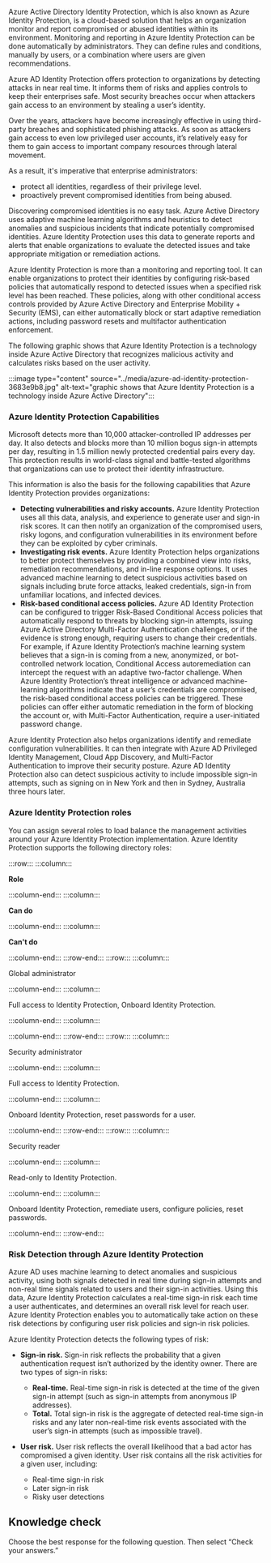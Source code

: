 Azure Active Directory Identity Protection, which is also known as Azure Identity Protection, is a cloud-based solution that helps an organization monitor and report compromised or abused identities within its environment. Monitoring and reporting in Azure Identity Protection can be done automatically by administrators. They can define rules and conditions, manually by users, or a combination where users are given recommendations.

Azure AD Identity Protection offers protection to organizations by detecting attacks in near real time. It informs them of risks and applies controls to keep their enterprises safe. Most security breaches occur when attackers gain access to an environment by stealing a user’s identity.

Over the years, attackers have become increasingly effective in using third-party breaches and sophisticated phishing attacks. As soon as attackers gain access to even low privileged user accounts, it’s relatively easy for them to gain access to important company resources through lateral movement.

As a result, it's imperative that enterprise administrators:

 -  protect all identities, regardless of their privilege level.
 -  proactively prevent compromised identities from being abused.

Discovering compromised identities is no easy task. Azure Active Directory uses adaptive machine learning algorithms and heuristics to detect anomalies and suspicious incidents that indicate potentially compromised identities. Azure Identity Protection uses this data to generate reports and alerts that enable organizations to evaluate the detected issues and take appropriate mitigation or remediation actions.

Azure Identity Protection is more than a monitoring and reporting tool. It can enable organizations to protect their identities by configuring risk-based policies that automatically respond to detected issues when a specified risk level has been reached. These policies, along with other conditional access controls provided by Azure Active Directory and Enterprise Mobility + Security (EMS), can either automatically block or start adaptive remediation actions, including password resets and multifactor authentication enforcement.

The following graphic shows that Azure Identity Protection is a technology inside Azure Active Directory that recognizes malicious activity and calculates risks based on the user activity.

:::image type="content" source="../media/azure-ad-identity-protection-3683e9b8.jpg" alt-text="graphic shows that Azure Identity Protection is a technology inside Azure Active Directory":::


### Azure Identity Protection Capabilities

Microsoft detects more than 10,000 attacker-controlled IP addresses per day. It also detects and blocks more than 10 million bogus sign-in attempts per day, resulting in 1.5 million newly protected credential pairs every day. This protection results in world-class signal and battle-tested algorithms that organizations can use to protect their identity infrastructure.

This information is also the basis for the following capabilities that Azure Identity Protection provides organizations:

 -  **Detecting vulnerabilities and risky accounts.** Azure Identity Protection uses all this data, analysis, and experience to generate user and sign-in risk scores. It can then notify an organization of the compromised users, risky logons, and configuration vulnerabilities in its environment before they can be exploited by cyber criminals.
 -  **Investigating risk events.** Azure Identity Protection helps organizations to better protect themselves by providing a combined view into risks, remediation recommendations, and in-line response options. It uses advanced machine learning to detect suspicious activities based on signals including brute force attacks, leaked credentials, sign-in from unfamiliar locations, and infected devices.
 -  **Risk-based conditional access policies.** Azure AD Identity Protection can be configured to trigger Risk-Based Conditional Access policies that automatically respond to threats by blocking sign-in attempts, issuing Azure Active Directory Multi-Factor Authentication challenges, or if the evidence is strong enough, requiring users to change their credentials. For example, if Azure Identity Protection’s machine learning system believes that a sign-in is coming from a new, anonymized, or bot-controlled network location, Conditional Access autoremediation can intercept the request with an adaptive two-factor challenge. When Azure Identity Protection’s threat intelligence or advanced machine-learning algorithms indicate that a user’s credentials are compromised, the risk-based conditional access policies can be triggered. These policies can offer either automatic remediation in the form of blocking the account or, with Multi-Factor Authentication, require a user-initiated password change.

Azure Identity Protection also helps organizations identify and remediate configuration vulnerabilities. It can then integrate with Azure AD Privileged Identity Management, Cloud App Discovery, and Multi-Factor Authentication to improve their security posture. Azure AD Identity Protection also can detect suspicious activity to include impossible sign-in attempts, such as signing on in New York and then in Sydney, Australia three hours later.

### Azure Identity Protection roles

You can assign several roles to load balance the management activities around your Azure Identity Protection implementation. Azure Identity Protection supports the following directory roles:

:::row:::
  :::column:::
    

**Role**


  :::column-end:::
  :::column:::
    

**Can do**


  :::column-end:::
  :::column:::
    

**Can't do**


  :::column-end:::
:::row-end:::
:::row:::
  :::column:::
    

Global administrator


  :::column-end:::
  :::column:::
    

Full access to Identity Protection, Onboard Identity Protection.


  :::column-end:::
  :::column:::
    


  :::column-end:::
:::row-end:::
:::row:::
  :::column:::
    

Security administrator


  :::column-end:::
  :::column:::
    

Full access to Identity Protection.


  :::column-end:::
  :::column:::
    

Onboard Identity Protection, reset passwords for a user.


  :::column-end:::
:::row-end:::
:::row:::
  :::column:::
    

Security reader


  :::column-end:::
  :::column:::
    

Read-only to Identity Protection.


  :::column-end:::
  :::column:::
    

Onboard Identity Protection, remediate users, configure policies, reset passwords.


  :::column-end:::
:::row-end:::


### Risk Detection through Azure Identity Protection

Azure AD uses machine learning to detect anomalies and suspicious activity, using both signals detected in real time during sign-in attempts and non-real time signals related to users and their sign-in activities. Using this data, Azure Identity Protection calculates a real-time sign-in risk each time a user authenticates, and determines an overall risk level for reach user. Azure Identity Protection enables you to automatically take action on these risk detections by configuring user risk policies and sign-in risk policies.

Azure Identity Protection detects the following types of risk:

 -  **Sign-in risk.** Sign-in risk reflects the probability that a given authentication request isn’t authorized by the identity owner. There are two types of sign-in risks:
    
     -  **Real-time.** Real-time sign-in risk is detected at the time of the given sign-in attempt (such as sign-in attempts from anonymous IP addresses).
     -  **Total.** Total sign-in risk is the aggregate of detected real-time sign-in risks and any later non-real-time risk events associated with the user’s sign-in attempts (such as impossible travel).
 -  **User risk.** User risk reflects the overall likelihood that a bad actor has compromised a given identity. User risk contains all the risk activities for a given user, including:
    
     -  Real-time sign-in risk
     -  Later sign-in risk
     -  Risky user detections

## Knowledge check

Choose the best response for the following question. Then select “Check your answers.”
